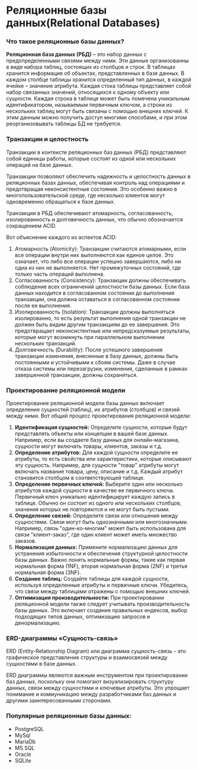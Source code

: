 # Реляционные базы данных(Relational Databases)

### **Что такое реляционные базы данных?**

**Реляционная база данных (РБД)** – это набор данных с предопределенными связями между ними. Эти данные организованны в виде набора таблиц, состоящих из столбцов и строк. В таблицах хранится информация об объектах, представленных в базе данных. В каждом столбце таблицы хранится определенный тип данных, в каждой ячейке – значение атрибута. Каждая стока таблицы представляет собой набор связанных значений, относящихся к одному объекту или сущности. Каждая строка в таблице может быть помечена уникальным идентификатором, называемым первичным ключом, а строки из нескольких таблиц могут быть связаны с помощью внешних ключей. К этим данным можно получить доступ многими способами, и при этом реорганизовывать таблицы БД не требуется.

### Транзакции и целостность

Транзакции в контексте реляционных баз данных (РБД) представляют собой единицы работы, которые состоят из одной или нескольких операций на базе данных.

Транзакции позволяют обеспечить надежность и целостность данных в реляционных базах данных, обеспечивая контроль над операциями и предотвращая неконсистентные состояния. Это особенно важно в многопользовательской среде, где несколько клиентов могут одновременно обращаться к базе данных.

Транзакции в РБД обеспечивают атомарность, согласованность, изолированность и долговечность данных, что обычно обозначается сокращением ACID.

Вот объяснение каждого из аспектов ACID:

1. Атомарность (Atomicity): Транзакции считаются атомарными, если все операции внутри них выполняются как единое целое. Это означает, что либо все операции успешно завершаются, либо ни одна из них не выполняется. Нет промежуточных состояний, где только часть операций выполнена.
2. Согласованность (Consistency): Транзакции должны обеспечивать соблюдение всех ограничений целостности базы данных. Если база данных находится в согласованном состоянии до выполнения транзакции, она должна оставаться в согласованном состоянии после ее выполнения.
3. Изолированность (Isolation): Транзакции должны выполняться изолированно, то есть результат выполнения одной транзакции не должен быть видим другим транзакциям до ее завершения. Это предотвращает неконсистентные или непредсказуемые результаты, которые могут возникнуть при параллельном выполнении нескольких транзакций.
4. Долговечность (Durability): После успешного завершения транзакции изменения, внесенные в базу данных, должны быть постоянными и устойчивыми к сбоям системы. Даже в случае отказа системы или перезагрузки, изменения, сделанные в рамках завершенной транзакции, должны сохраняться.

### Проектирование реляционной модели

Проектирование реляционной модели базы данных включает определение сущностей (таблиц), их атрибутов (столбцов) и связей между ними. Вот общий процесс проектирования реляционной модели:

1. **Идентификация сущностей:** Определите сущности, которые будут представлять объекты или концепции в вашей базе данных. Например, если вы создаете базу данных для онлайн-магазина, сущности могут включать товары, клиентов, заказы и т.д.
2. **Определение атрибутов:** Для каждой сущности определите ее атрибуты, то есть свойства или характеристики, которые описывают эту сущность. Например, для сущности "товар" атрибуты могут включать название товара, цену, описание и т.д. Каждый атрибут становится столбцом в соответствующей таблице.
3. **Определение первичных ключей:** Выберите один или несколько атрибутов каждой сущности в качестве ее первичного ключа. Первичный ключ уникально идентифицирует каждую запись в таблице. Обычно он состоит из одного или нескольких столбцов, значения которых не повторяются и не могут быть пустыми.
4. **Определение связей:** Определите связи или отношения между сущностями. Связи могут быть однозначными или многозначными. Например, связь "один-ко-многим" может быть использована для связи "клиент-заказ", где один клиент может иметь множество заказов.
5. **Нормализация данных:** Примените нормализацию данных для устранения избыточности и обеспечения структурной целостности базы данных. Важно понять нормальные формы, такие как первая нормальная форма (1NF), вторая нормальная форма (2NF) и третья нормальная форма (3NF).&#x20;
6. **Создание таблиц:** Создайте таблицы для каждой сущности, используя определенные атрибуты и первичные ключи. Убедитесь, что связи между таблицами отражены с помощью внешних ключей.
7. **Оптимизация производительности:** При проектировании реляционной модели также следует учитывать производительность базы данных. Это включает создание правильных индексов, выбор подходящих типов данных, оптимизацию запросов и денормализацию.

### ERD-диаграммы «Сущность-связь»

ERD (Entity-Relationship Diagram) или диаграмма сущность-связь - это графическое представление структуры и взаимосвязей между сущностями в базе данных.

ERD диаграммы являются важным инструментом при проектировании баз данных, поскольку они помогают визуализировать структуру данных, связи между сущностями и ключевые атрибуты. Это упрощает понимание и коммуникацию между разработчиками баз данных и другими заинтересованными сторонами.

### Популярные реляционные базы данных:

* PostgreSQL
* MySql
* MariaDb
* MS SQL
* Oracle
* SQLite
